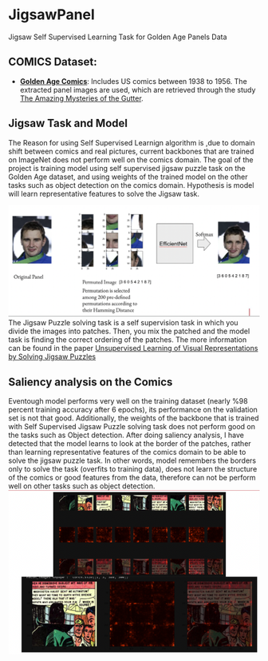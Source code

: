 # JigsawPanel
Jigsaw Self Supervised Learning Task  for Golden Age Panels Data

## COMICS Dataset:

- [**Golden Age Comics**](https://digitalcomicmuseum.com/): Includes US comics between 1938 to 1956. The extracted panel images are used, which are retrieved through the study [The Amazing Mysteries of the Gutter](https://arxiv.org/abs/1611.05118).

## Jigsaw Task and Model 

The Reason for using Self Supervised Learnign algorithm is ,due to domain shift between comics and real pictures, current backbones that are trained on ImageNet  does not perform well on the comics domain. The goal of the project is training model using self supervised jigsaw puzzle task on the Golden Age dataset, and using weights of the trained model on the other tasks such as object detection on the comics domain. Hypothesis is model will learn representative features to solve the Jigsaw task.

![Task Definition](jigsawtask.png)
The Jigsaw Puzzle solving task is a self supervision task in which you divide the images into patches. Then, you mix the patched and the model task is finding the correct ordering of the patches. The more information can be found in the paper [Unsupervised Learning of Visual Representations by Solving Jigsaw Puzzles](https://arxiv.org/abs/1603.09246)

## Saliency analysis on the Comics
Eventough model performs very well on the training dataset (nearly %98 percent training accuracy after 6 epochs), its performance on the validation set is not that good. Additionally, the weights of the backbone that is trained with Self Supervised Jigsaw Puzzle solving task does not perform good on the tasks such as Object detection. After doing saliency analysis, I have detected that the model learns to look at the border of the patches, rather than learning representative features of the comics domain to be able to solve the jigsaw puzzle task. In other words, model remembers the borders only to solve the task (overfits to training data), does not learn the structure of the comics or good features from the data, therefore can not be perform well on other tasks such as object detection.
![Task Definition](saliencymap_comics.png)
